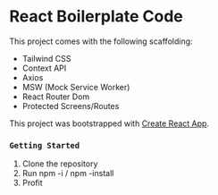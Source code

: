 # React Boilerplate Code

This project comes with the following scaffolding:
- Tailwind CSS
- Context API
- Axios
- MSW (Mock Service Worker)
- React Router Dom
- Protected Screens/Routes

This project was bootstrapped with [Create React App](https://github.com/facebook/create-react-app).

### `Getting Started`

1. Clone the repository
2. Run npm -i / npm -install
3. Profit
